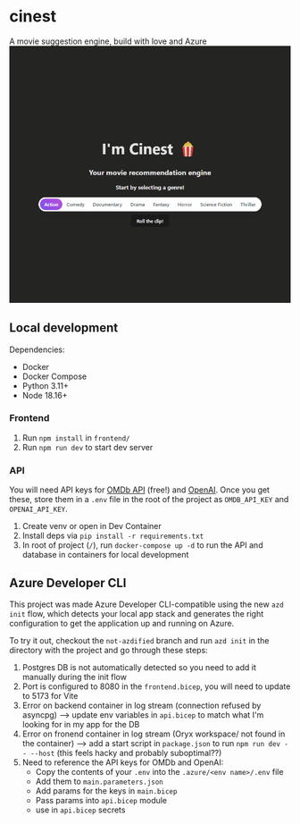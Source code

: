 # cinest
A movie suggestion engine, build with love and Azure
![](cinest.gif)

## Local development
Dependencies:
- Docker
- Docker Compose
- Python 3.11+
- Node 18.16+

### Frontend
1. Run `npm install` in `frontend/`
1. Run `npm run dev` to start dev server

### API
You will need API keys for [OMDb API](https://ombdapi.com/) (free!) and [OpenAI](https://platform.openai.com/overview). Once you get these, store them in a `.env` file in the root of the project as `OMDB_API_KEY` and `OPENAI_API_KEY`.
1. Create venv or open in Dev Container
1. Install deps via `pip install -r requirements.txt`
1. In root of project (`/`), run `docker-compose up -d` to run the API and database in containers for local development


## Azure Developer CLI
This project was made Azure Developer CLI-compatible using the new `azd init` flow, which detects your local app stack and generates the right configuration to get the application up and running on Azure.

To try it out, checkout the `not-azdified` branch and run `azd init` in the directory with the project and go through these steps:
1. Postgres DB is not automatically detected so you need to add it manually during the init flow
1. Port is configured to 8080 in the `frontend.bicep`, you will need to update to 5173 for Vite
1. Error on backend container in log stream (connection refused by asyncpg) --> update env variables in `api.bicep` to match what I'm looking for in my app for the DB
1. Error on fronend container in log stream (Oryx workspace/ not found in the container) --> add a start script in `package.json` to run `npm run dev -- --host` (this feels hacky and probably suboptimal??)
1. Need to reference the API keys for OMDb and OpenAI:
    - Copy the contents of your `.env` into the `.azure/<env name>/.env` file
    - Add them to `main.parameters.json` 
    - Add params for the keys in `main.bicep`
    - Pass params into `api.bicep` module
    - use in `api.bicep` secrets